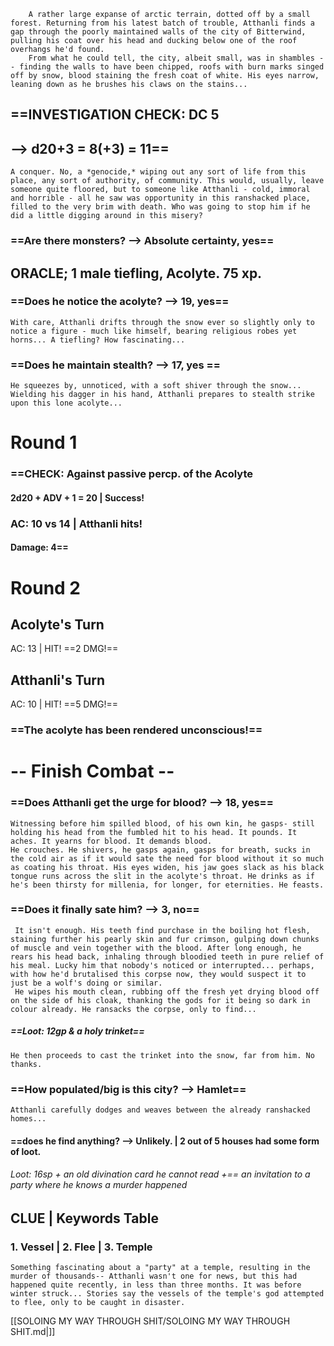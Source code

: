 	 	A rather large expanse of arctic terrain, dotted off by a small forest. Returning from his latest batch of trouble, Atthanli finds a gap through the poorly maintained walls of the city of Bitterwind, pulling his coat over his head and ducking below one of the roof overhangs he'd found.
	 	From what he could tell, the city, albeit small, was in shambles -- finding the walls to have been chipped, roofs with burn marks singed off by snow, blood staining the fresh coat of white. His eyes narrow, leaning down as he brushes his claws on the stains...

## ==INVESTIGATION CHECK: DC 5
## --> d20+3 = 8(+3) = 11==

	A conquer. No, a *genocide,* wiping out any sort of life from this place, any sort of authority, of community. This would, usually, leave someone quite floored, but to someone like Atthanli - cold, immoral and horrible - all he saw was opportunity in this ranshacked place, filled to the very brim with death. Who was going to stop him if he did a little digging around in this misery?

### ==Are there monsters? --> Absolute certainty, yes==
## ORACLE; 1 male tiefling, Acolyte. 75 xp.
### ==Does he notice the acolyte? --> 19, yes==

	With care, Atthanli drifts through the snow ever so slightly only to notice a figure - much like himself, bearing religious robes yet horns... A tiefling? How fascinating...
### ==Does he maintain stealth? --> 17, yes ==

	He squeezes by, unnoticed, with a soft shiver through the snow... Wielding his dagger in his hand, Atthanli prepares to stealth strike upon this lone acolyte...

# Round 1
### ==CHECK: Against passive percp. of the Acolyte
#### 2d20 + ADV + 1 = 20 | Success!
### AC: 10 vs 14 | Atthanli hits!
#### Damage: 4==
# Round 2
## Acolyte's Turn
AC: 13 | HIT! ==2 DMG!==
## Atthanli's Turn
AC: 10 | HIT! ==5 DMG!==
### ==The acolyte has been rendered unconscious!==
# -- Finish Combat --
### ==Does Atthanli get the urge for blood? --> 18, yes==

	Witnessing before him spilled blood, of his own kin, he gasps- still holding his head from the fumbled hit to his head. It pounds. It aches. It yearns for blood. It demands blood.
	He crouches. He shivers, he gasps again, gasps for breath, sucks in the cold air as if it would sate the need for blood without it so much as coating his throat. His eyes widen, his jaw goes slack as his black tongue runs across the slit in the acolyte's throat. He drinks as if he's been thirsty for millenia, for longer, for eternities. He feasts. 
### ==Does it finally sate him? --> 3, no==

	 It isn't enough. His teeth find purchase in the boiling hot flesh, staining further his pearly skin and fur crimson, gulping down chunks of muscle and vein together with the blood. After long enough, he rears his head back, inhaling through bloodied teeth in pure relief of his meal. Lucky him that nobody's noticed or interrupted... perhaps, with how he'd brutalised this corpse now, they would suspect it to just be a wolf's doing or similar.
	 He wipes his mouth clean, rubbing off the fresh yet drying blood off on the side of his cloak, thanking the gods for it being so dark in colour already. He ransacks the corpse, only to find...
##### ==Loot: 12gp & a holy trinket==
	He then proceeds to cast the trinket into the snow, far from him. No thanks. 

### ==How populated/big is this city? --> Hamlet==

	Atthanli carefully dodges and weaves between the already ranshacked homes...
#### ==does he find anything? --> Unlikely. | 2 out of 5 houses had some form of loot.
###### Loot: 16sp + an old divination card he cannot read +==  *an invitation to a party where he knows a murder happened*
## CLUE | Keywords Table
### 1. **Vessel** | 2. **Flee** | 3. **Temple**
	Something fascinating about a "party" at a temple, resulting in the murder of thousands-- Atthanli wasn't one for news, but this had happened quite recently, in less than three months. It was before winter struck... Stories say the vessels of the temple's god attempted to flee, only to be caught in disaster.









[[SOLOING MY WAY THROUGH SHIT/SOLOING MY WAY THROUGH SHIT.md|]]